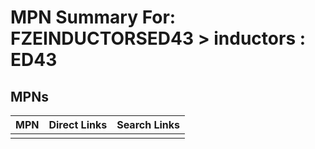 



# MPN Summary For: FZEINDUCTORSED43 > inductors : ED43

## MPNs
  

|MPN|Direct Links|Search Links|
| :--- | :--- | :--- |
||||
